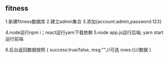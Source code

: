 ## fitness

1.新建fitness数据库
2.建立admin集合
3.添加{account:admin,password:123}

4.node运行npm i；react运行yarn下载依赖 
5.node app.js运行后端; yarn start运行前端

6.后台返回数据按照
{
    success:true/false,
    msg:"",//可选
    rows:{}//数据
}
